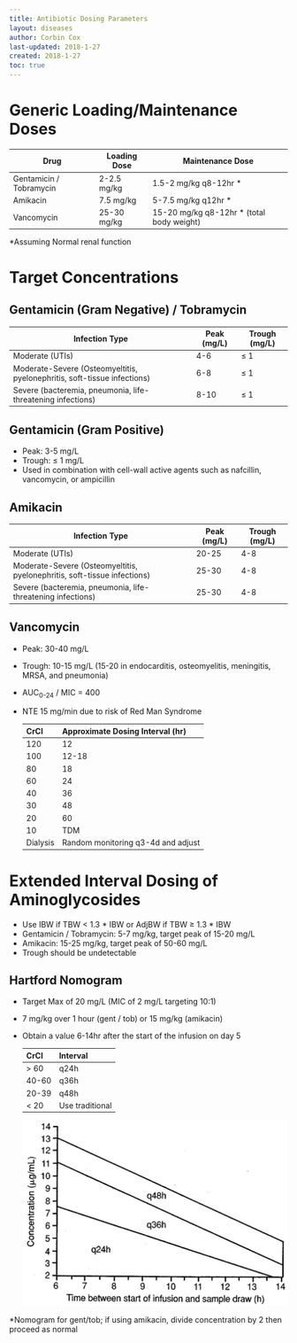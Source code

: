 ```yaml
---
title: Antibiotic Dosing Parameters
layout: diseases
author: Corbin Cox
last-updated: 2018-1-27
created: 2018-1-27
toc: true
---
```


# Generic Loading/Maintenance Doses

| Drug                    | Loading Dose | Maintenance Dose                         |
| ----------------------- | ------------ | ---------------------------------------- |
| Gentamicin / Tobramycin | 2-2.5 mg/kg  | 1.5-2 mg/kg q8-12hr *                    |
| Amikacin                | 7.5 mg/kg    | 5-7.5 mg/kg q12hr *                      |
| Vancomycin              | 25-30 mg/kg  | 15-20 mg/kg q8-12hr * (total body weight) |

*Assuming Normal renal function

# Target Concentrations

## Gentamicin (Gram Negative) / Tobramycin

| Infection Type                           | Peak (mg/L) | Trough (mg/L) |
| ---------------------------------------- | ----------- | ------------- |
| Moderate (UTIs)                          | 4-6         | &le; 1        |
| Moderate-Severe (Osteomyeltitis, pyelonephritis, soft-tissue infections) | 6-8         | &le; 1        |
| Severe (bacteremia, pneumonia, life-threatening infections) | 8-10        | &le; 1        |

## Gentamicin (Gram Positive)

* Peak: 3-5 mg/L
* Trough: &le; 1 mg/L
* Used in combination with cell-wall active agents such as nafcillin, vancomycin, or ampicillin

## Amikacin

| Infection Type                           | Peak (mg/L) | Trough (mg/L) |
| ---------------------------------------- | ----------- | ------------- |
| Moderate (UTIs)                          | 20-25       | 4-8           |
| Moderate-Severe (Osteomyeltitis, pyelonephritis, soft-tissue infections) | 25-30       | 4-8           |
| Severe (bacteremia, pneumonia, life-threatening infections) | 25-30       | 4-8           |



## Vancomycin

* Peak: 30-40 mg/L

* Trough: 10-15 mg/L (15-20 in endocarditis, osteomyelitis, meningitis, MRSA, and pneumonia) 

* AUC<sub>0-24</sub> / MIC = 400

* NTE 15 mg/min due to risk of Red Man Syndrome

  | CrCl     | Approximate Dosing Interval (hr)   |
  | -------- | ---------------------------------- |
  | 120      | 12                                 |
  | 100      | 12-18                              |
  | 80       | 18                                 |
  | 60       | 24                                 |
  | 40       | 36                                 |
  | 30       | 48                                 |
  | 20       | 60                                 |
  | 10       | TDM                                |
  | Dialysis | Random monitoring q3-4d and adjust |

# Extended Interval Dosing of Aminoglycosides

* Use IBW if TBW &lt; 1.3 * IBW or AdjBW if TBW &ge; 1.3 * IBW 
* Gentamicin / Tobramycin: 5-7 mg/kg, target peak of 15-20 mg/L
* Amikacin: 15-25 mg/kg, target peak of 50-60 mg/L
* Trough should be undetectable

## Hartford Nomogram

* Target Max of 20 mg/L (MIC of 2 mg/L targeting 10:1)

* 7 mg/kg over 1 hour (gent / tob) or 15 mg/kg (amikacin)

* Obtain a value 6-14hr after the start of the infusion on day 5

  | CrCl    | Interval        |
  | ------- | --------------- |
  | &gt; 60 | q24h            |
  | 40-60   | q36h            |
  | 20-39   | q48h            |
  | &lt; 20 | Use traditional |

  ![hartfordNomogram](../images/hartfordNomogram.jpg)

*Nomogram for gent/tob; if using amikacin, divide concentration by 2 then proceed as normal